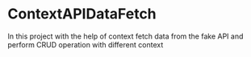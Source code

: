 # ContextAPIDataFetch
In this project with the help of context fetch data from the fake API and perform CRUD operation with different context
